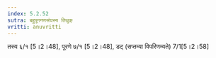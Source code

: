 ```yaml
---
index: 5.2.52
sutra: बहुपूगगणसंघस्य तिथुक्
vritti: anuvritti
---
```


तस्य  ६/१  [5।2।48], पूरणे ७/१  [5।2।48],   डट् (सप्तम्या विपरिणम्यते)  7/1[5।2।58]